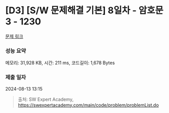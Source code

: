 # [D3] [S/W 문제해결 기본] 8일차 - 암호문3 - 1230 

[문제 링크](https://swexpertacademy.com/main/code/problem/problemDetail.do?contestProbId=AV14zIwqAHwCFAYD) 

### 성능 요약

메모리: 31,928 KB, 시간: 211 ms, 코드길이: 1,678 Bytes

### 제출 일자

2024-08-13 13:15



> 출처: SW Expert Academy, https://swexpertacademy.com/main/code/problem/problemList.do